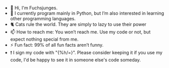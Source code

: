 - 👋 Hi, I'm Fuchsjunges.
- 🌱 I currently program mainly in Python, but I’m also interested in learning other programming languages.
- 🐈 Cats rule the world. They are simply to lazy to use their power
- 📫 How to reach me: You won’t reach me. Use my code or not, but expect nothing special from me.
- ⚡ Fun fact: 99% of all fun facts aren’t funny.
-  ❗ I sign my code with "{%h/=}". Please consider keeping it if you use my code, I'd be happy to see it in someone else's code someday.

<!---
Fuchsjunges/Fuchsjunges is a ✨ special ✨ repository because its `README.md` (this file) appears on your GitHub profile.
You can click the Preview link to take a look at your changes.
{%h/=}
--->
